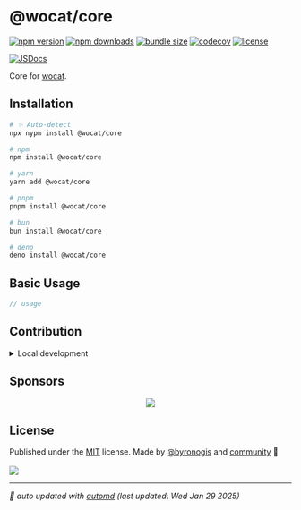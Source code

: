 # @wocat/core

<!-- automd:badges license codecov bundlephobia packagephobia -->

[![npm version](https://img.shields.io/npm/v/@wocat/core)](https://npmjs.com/package/@wocat/core)
[![npm downloads](https://img.shields.io/npm/dm/@wocat/core)](https://npm.chart.dev/@wocat/core)
[![bundle size](https://img.shields.io/bundlephobia/minzip/@wocat/core)](https://bundlephobia.com/package/@wocat/core)
[![codecov](https://img.shields.io/codecov/c/gh/byronogis/wocat)](https://codecov.io/gh/byronogis/wocat)
[![license](https://img.shields.io/github/license/byronogis/wocat)](https://github.com/byronogis/wocat/blob/main/LICENSE)

<!-- /automd -->

[![JSDocs][jsdocs-src]][jsdocs-href]

Core for [wocat](https://github.com/byronogis/wocat).

## Installation

<!-- automd:pm-install -->

```sh
# ✨ Auto-detect
npx nypm install @wocat/core

# npm
npm install @wocat/core

# yarn
yarn add @wocat/core

# pnpm
pnpm install @wocat/core

# bun
bun install @wocat/core

# deno
deno install @wocat/core
```

<!-- /automd -->

## Basic Usage

```ts
// usage
```

<!-- automd:fetch url="gh:byronogis/.github/main/snippets/readme-contrib-node-pnpm.md" -->

## Contribution

<details>
  <summary>Local development</summary>

- Clone this repository
- Install the latest LTS version of [Node.js](https://nodejs.org/en/)
- Enable [Corepack](https://github.com/nodejs/corepack) using `corepack enable`
- Install dependencies using `pnpm install`
- Run tests using `pnpm dev` or `pnpm test`

</details>

<!-- /automd -->

## Sponsors

<p align="center">
  <a href="https://cdn.jsdelivr.net/gh/byronogis/static/sponsors.svg">
    <img src='https://cdn.jsdelivr.net/gh/byronogis/static/sponsors.svg'/>
  </a>
</p>

## License

<!-- automd:contributors author="byronogis" license="MIT" -->

Published under the [MIT](https://github.com/byronogis/wocat/blob/main/LICENSE) license.
Made by [@byronogis](https://github.com/byronogis) and [community](https://github.com/byronogis/wocat/graphs/contributors) 💛
<br><br>
<a href="https://github.com/byronogis/wocat/graphs/contributors">
<img src="https://contrib.rocks/image?repo=byronogis/wocat" />
</a>

<!-- /automd -->

<!-- automd:with-automd lastUpdate -->

---

_🤖 auto updated with [automd](https://automd.unjs.io) (last updated: Wed Jan 29 2025)_

<!-- /automd -->

<!-- Badges -->

[jsdocs-src]: https://img.shields.io/badge/jsdocs-reference-1fa669
[jsdocs-href]: https://www.jsdocs.io/package/wocat
